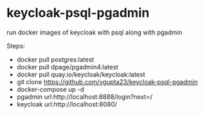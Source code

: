 # keycloak-psql-pgadmin
run docker images of keycloak with psql along with pgadmin

Steps:

- docker pull postgres:latest
- docker pull dpage/pgadmin4:latest
- docker pull quay.io/keycloak/keycloak:latest
- git clone https://github.com/vgupta23/keycloak-psql-pgadmin
- docker-compose up -d
- pgadmin url:http://localhost:8888/login?next=/
- keycloak url:http://localhost:8080/


